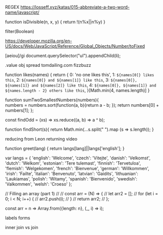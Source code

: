 REGEX https://losseff.xyz/katas/015-abbreviate-a-two-word-name/javascript/

function isDivisible(n, x, y) {
return !(n%x||n%y)
}

filter(Boolean)

https://developer.mozilla.org/en-US/docs/Web/JavaScript/Reference/Global_Objects/Number/toFixed

[aeiou]/gi
document.querySelector("ul").appendChild(li);

.value
obj spread
tomdailing.com fizzbuzz

function likes(names) {
return {
0: 'no one likes this',
1: `${names[0]} likes this`,
2: `${names[0]} and ${names[1]} like this`,
3: `${names[0]}, ${names[1]} and ${names[2]} like this`,
4: `${names[0]}, ${names[1]} and ${names.length - 2} others like this`,
}[Math.min(4, names.length)]
}

function sumTwoSmallestNumbers(numbers){  
 numbers = numbers.sort(function(a, b){return a - b; });
return numbers[0] + numbers[1];
};

const findOdd = (xs) => xs.reduce((a, b) => a ^ b);

function findShort(s){
return Math.min(...s.split(" ").map (s => s.length));
}

reducing from Leon returning video

function greet(lang) {
return langs[lang]||langs['english'];
}

var langs = {
'english': 'Welcome',
'czech': 'Vitejte',
'danish': 'Velkomst',
'dutch': 'Welkom',
'estonian': 'Tere tulemast',
'finnish': 'Tervetuloa',
'flemish': 'Welgekomen',
'french': 'Bienvenue',
'german': 'Willkommen',
'irish': 'Failte',
'italian': 'Benvenuto',
'latvian': 'Gaidits',
'lithuanian': 'Laukiamas',
'polish': 'Witamy',
'spanish': 'Bienvenido',
'swedish': 'Valkommen',
'welsh': 'Croeso'
};

// Filling an array (part 1)
//
// const arr = (N) => {
// let arr2 = [];
// for (let i = 0; i < N; i++) {
// arr2.push(i);
// }
// return arr2;
// };

const arr = n => Array.from({length: n}, (\_, i) => i);

labels forms

inner join vs join